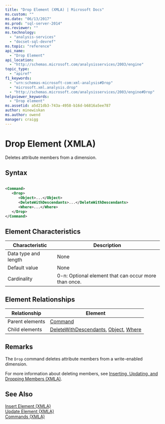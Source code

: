 ```yaml
---
title: "Drop Element (XMLA) | Microsoft Docs"
ms.custom: ""
ms.date: "06/13/2017"
ms.prod: "sql-server-2014"
ms.reviewer: ""
ms.technology: 
  - "analysis-services"
  - "docset-sql-devref"
ms.topic: "reference"
api_name: 
  - "Drop Element"
api_location: 
  - "http://schemas.microsoft.com/analysisservices/2003/engine"
topic_type: 
  - "apiref"
f1_keywords: 
  - "urn:schemas-microsoft-com:xml-analysis#Drop"
  - "microsoft.xml.analysis.drop"
  - "http://schemas.microsoft.com/analysisservices/2003/engine#Drop"
helpviewer_keywords: 
  - "Drop element"
ms.assetid: a5d21db3-743a-4958-b16d-b6816a5ee787
author: minewiskan
ms.author: owend
manager: craigg
---
```

# Drop Element (XMLA)
  Deletes attribute members from a dimension.  
  
## Syntax  
  
```xml  
  
<Command>  
   <Drop>  
      <Object>...</Object>  
      <DeleteWithDescendants>...</DeleteWithDescendants>  
      <Where>...</Where>  
   </Drop>  
</Command>  
```  
  
## Element Characteristics  
  
|Characteristic|Description|  
|--------------------|-----------------|  
|Data type and length|None|  
|Default value|None|  
|Cardinality|0-n: Optional element that can occur more than once.|  
  
## Element Relationships  
  
|Relationship|Element|  
|------------------|-------------|  
|Parent elements|[Command](../xml-elements-properties/command-element-xmla.md)|  
|Child elements|[DeleteWithDescendants](../xml-elements-properties/deletewithdescendants-element-xmla.md), [Object](../xml-elements-properties/object-element-dimension-xmla.md), [Where](../xml-elements-properties/where-element-xmla.md)|  
  
## Remarks  
 The `Drop` command deletes attribute members from a write-enabled dimension.  
  
 For more information about deleting members, see [Inserting, Updating, and Dropping Members &#40;XMLA&#41;](../../multidimensional-models-scripting-language-assl-xmla/inserting-updating-and-dropping-members-xmla.md).  
  
## See Also  
 [Insert Element &#40;XMLA&#41;](insert-element-xmla.md)   
 [Update Element &#40;XMLA&#41;](update-element-xmla.md)   
 [Commands &#40;XMLA&#41;](xml-elements-commands.md)  
  
  
